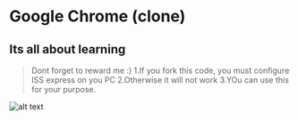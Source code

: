 # Google Chrome (clone)
## Its all about learning
>Dont forget to reward me :) 
1.If you fork this code, you must configure ISS express on you PC
2.Otherwise it will not work
3.YOu can use this for your purpose.  

 ![alt text](https://fbcdn-sphotos-b-a.akamaihd.net/hphotos-ak-xfp1/v/t1.0-9/s720x720/10997444_830500423688205_8133994728530549197_n.jpg?oh=0b1377b8998a91c2c00e971482dce74e&oe=558F9819&__gda__=1435678249_b69ab40f598301502ce07ea943c01fad "Logo Title Text 1")
 
